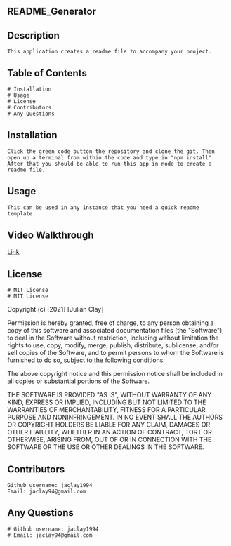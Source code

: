 
## README_Generator

## Description
    This application creates a readme file to accompany your project.

## Table of Contents
    # Installation
    # Usage
    # License
    # Contributors
    # Any Questions

## Installation
    Click the green code button the repository and clone the git. Then open up a terminal from within the code and type in "npm install". 
    After that you should be able to run this app in node to create a readme file.

## Usage 
    This can be used in any instance that you need a quick readme template.

## Video Walkthrough
[Link](assets/README_Video.mov)

## License 
    # MIT License
    # MIT License

Copyright (c) [2021] [Julian Clay]

Permission is hereby granted, free of charge, to any person obtaining a copy
of this software and associated documentation files (the "Software"), to deal
in the Software without restriction, including without limitation the rights
to use, copy, modify, merge, publish, distribute, sublicense, and/or sell
copies of the Software, and to permit persons to whom the Software is
furnished to do so, subject to the following conditions:

The above copyright notice and this permission notice shall be included in all
copies or substantial portions of the Software.

THE SOFTWARE IS PROVIDED "AS IS", WITHOUT WARRANTY OF ANY KIND, EXPRESS OR
IMPLIED, INCLUDING BUT NOT LIMITED TO THE WARRANTIES OF MERCHANTABILITY,
FITNESS FOR A PARTICULAR PURPOSE AND NONINFRINGEMENT. IN NO EVENT SHALL THE
AUTHORS OR COPYRIGHT HOLDERS BE LIABLE FOR ANY CLAIM, DAMAGES OR OTHER
LIABILITY, WHETHER IN AN ACTION OF CONTRACT, TORT OR OTHERWISE, ARISING FROM,
OUT OF OR IN CONNECTION WITH THE SOFTWARE OR THE USE OR OTHER DEALINGS IN THE
SOFTWARE.
    
## Contributors 
    Github username: jaclay1994
    Email: jaclay94@gmail.com
    
## Any Questions 
    # Github username: jaclay1994
    # Email: jaclay94@gmail.com